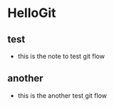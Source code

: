 # HelloGit

## test

- this is the note to test git flow

## another

- this is the another test git flow
